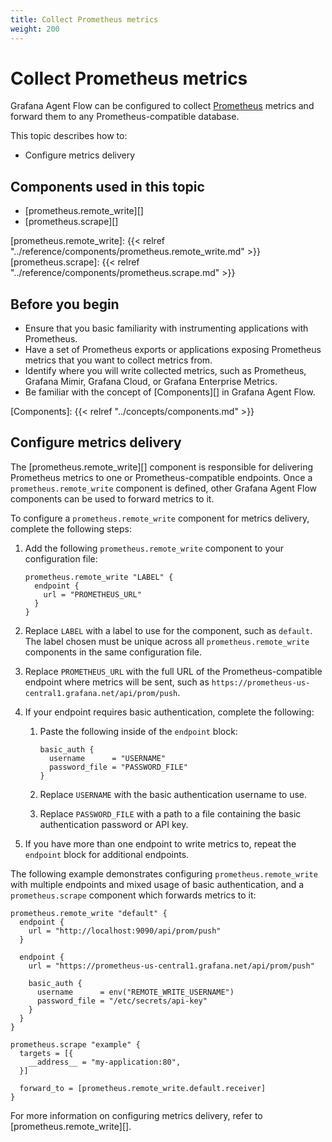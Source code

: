 ```yaml
---
title: Collect Prometheus metrics
weight: 200
---
```


# Collect Prometheus metrics

Grafana Agent Flow can be configured to collect [Prometheus][] metrics and
forward them to any Prometheus-compatible database.

This topic describes how to:

* Configure metrics delivery

[Prometheus]: https://prometheus.io

## Components used in this topic

* [prometheus.remote_write][]
* [prometheus.scrape][]

[prometheus.remote_write]: {{< relref "../reference/components/prometheus.remote_write.md" >}}
[prometheus.scrape]: {{< relref "../reference/components/prometheus.scrape.md" >}}

## Before you begin

* Ensure that you basic familiarity with instrumenting applications with
  Prometheus.
* Have a set of Prometheus exports or applications exposing Prometheus metrics
  that you want to collect metrics from.
* Identify where you will write collected metrics, such as Prometheus, Grafana
  Mimir, Grafana Cloud, or Grafana Enterprise Metrics.
* Be familiar with the concept of [Components][] in Grafana Agent Flow.

[Components]: {{< relref "../concepts/components.md" >}}

## Configure metrics delivery

The [prometheus.remote_write][] component is responsible for delivering
Prometheus metrics to one or Prometheus-compatible endpoints. Once a
`prometheus.remote_write` component is defined, other Grafana Agent Flow
components can be used to forward metrics to it.

To configure a `prometheus.remote_write` component for metrics delivery,
complete the following steps:

1. Add the following `prometheus.remote_write` component to your configuration file:

   ```river
   prometheus.remote_write "LABEL" {
     endpoint {
       url = "PROMETHEUS_URL"
     }
   }
   ```

2. Replace `LABEL` with a label to use for the component, such as `default`.
   The label chosen must be unique across all `prometheus.remote_write`
   components in the same configuration file.

3. Replace `PROMETHEUS_URL` with the full URL of the Prometheus-compatible
   endpoint where metrics will be sent, such as
   `https://prometheus-us-central1.grafana.net/api/prom/push`.

4. If your endpoint requires basic authentication, complete the following:

    1. Paste the following inside of the `endpoint` block:

       ```river
       basic_auth {
         username      = "USERNAME"
         password_file = "PASSWORD_FILE"
       }
       ```

    2. Replace `USERNAME` with the basic authentication username to use.

    3. Replace `PASSWORD_FILE` with a path to a file containing the basic
       authentication password or API key.

5. If you have more than one endpoint to write metrics to, repeat the
   `endpoint` block for additional endpoints.

The following example demonstrates configuring `prometheus.remote_write` with
multiple endpoints and mixed usage of basic authentication, and a
`prometheus.scrape` component which forwards metrics to it:

```river
prometheus.remote_write "default" {
  endpoint {
    url = "http://localhost:9090/api/prom/push"
  }

  endpoint {
    url = "https://prometheus-us-central1.grafana.net/api/prom/push"

    basic_auth {
      username      = env("REMOTE_WRITE_USERNAME")
      password_file = "/etc/secrets/api-key"
    }
  }
}

prometheus.scrape "example" {
  targets = [{
    __address__ = "my-application:80",
  }]

  forward_to = [prometheus.remote_write.default.receiver]
}
```

For more information on configuring metrics delivery, refer to
[prometheus.remote_write][].
